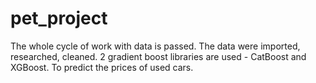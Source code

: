 # pet_project
The whole cycle of work with data is passed. The data were imported, researched, cleaned. 2 gradient boost libraries are used - CatBoost and XGBoost. To predict the prices of used cars.
